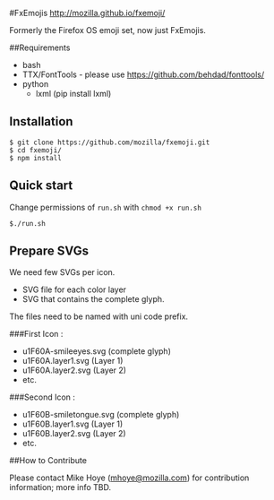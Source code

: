 #FxEmojis
http://mozilla.github.io/fxemoji/

Formerly the Firefox OS emoji set, now just FxEmojis. 

##Requirements

* bash
* TTX/FontTools - please use https://github.com/behdad/fonttools/
* python
  - lxml (pip install lxml)

## Installation
```
$ git clone https://github.com/mozilla/fxemoji.git
$ cd fxemoji/
$ npm install
```

## Quick start
Change permissions of `run.sh` with `chmod +x run.sh`
```
$./run.sh
```

## Prepare SVGs
We need few SVGs per icon.
  - SVG file for each color layer
  - SVG that contains the complete glyph.

The files need to be named with uni code prefix.

###First Icon :
- u1F60A-smileeyes.svg (complete glyph)
- u1F60A.layer1.svg (Layer 1)
- u1F60A.layer2.svg (Layer 2)
- etc.

###Second Icon :
- u1F60B-smiletongue.svg (complete glyph)
- u1F60B.layer1.svg (Layer 1)
- u1F60B.layer2.svg (Layer 2)
- etc.

##How to Contribute

Please contact Mike Hoye (mhoye@mozilla.com) for contribution information; more info TBD. 

